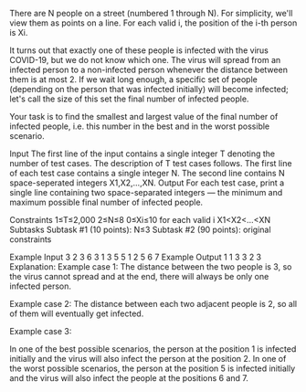 There are N people on a street (numbered 1 through N). For simplicity, we'll view them as points on a line. For each valid i, the position of the i-th person is Xi.

It turns out that exactly one of these people is infected with the virus COVID-19, but we do not know which one. The virus will spread from an infected person to a non-infected person whenever the distance between them is at most 2. If we wait long enough, a specific set of people (depending on the person that was infected initially) will become infected; let's call the size of this set the final number of infected people.

Your task is to find the smallest and largest value of the final number of infected people, i.e. this number in the best and in the worst possible scenario.

Input
The first line of the input contains a single integer T denoting the number of test cases. The description of T test cases follows.
The first line of each test case contains a single integer N.
The second line contains N space-seperated integers X1,X2,…,XN.
Output
For each test case, print a single line containing two space-separated integers ― the minimum and maximum possible final number of infected people.

Constraints
1≤T≤2,000
2≤N≤8
0≤Xi≤10 for each valid i
X1<X2<…<XN
Subtasks
Subtask #1 (10 points): N≤3
Subtask #2 (90 points): original constraints

Example Input
3
2
3 6
3
1 3 5
5
1 2 5 6 7
Example Output
1 1
3 3
2 3
Explanation:
Example case 1: The distance between the two people is 3, so the virus cannot spread and at the end, there will always be only one infected person.

Example case 2: The distance between each two adjacent people is 2, so all of them will eventually get infected.

Example case 3:

In one of the best possible scenarios, the person at the position 1 is infected initially and the virus will also infect the person at the position 2.
In one of the worst possible scenarios, the person at the position 5 is infected initially and the virus will also infect the people at the positions 6 and 7.
